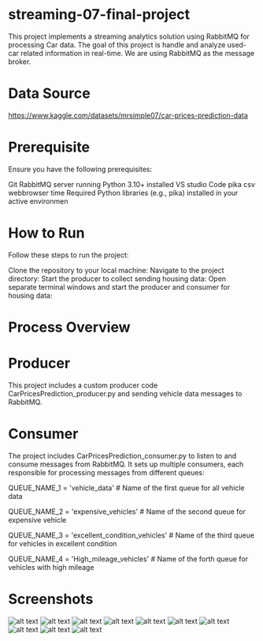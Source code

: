 # streaming-07-final-project
This project implements a streaming analytics solution using RabbitMQ for processing Car data. The goal of this project is handle and analyze used- car related information in real-time. We are using RabbitMQ as the message broker.

# Data Source

https://www.kaggle.com/datasets/mrsimple07/car-prices-prediction-data

# Prerequisite
 Ensure you have the following prerequisites:

Git
RabbitMQ server running
Python 3.10+ installed
VS studio Code
pika
csv
webbrowser
time
Required Python libraries (e.g., pika) installed in your active environmen

# How to Run
Follow these steps to run the project:

Clone the repository to your local machine:
Navigate to the project directory:
Start the producer to collect sending housing data:
Open separate terminal windows and start the producer and consumer for housing data:

# Process Overview

# Producer

This project includes a custom producer code  CarPricesPrediction_producer.py and  sending vehicle  data messages to RabbitMQ. 

# Consumer

The project includes CarPricesPrediction_consumer.py  to listen to and consume messages from RabbitMQ. It sets up multiple consumers, each responsible for processing messages from different queues:

QUEUE_NAME_1 = 'vehicle_data'  # Name of the first queue for all vehicle data

QUEUE_NAME_2 = 'expensive_vehicles'  # Name of the second queue for expensive vehicle

QUEUE_NAME_3 = 'excellent_condition_vehicles'  # Name of the third queue for vehicles in excellent condition

QUEUE_NAME_4 = 'High_mileage_vehicles'  # Name of the forth queue for vehicles with high mileage

# Screenshots

![alt text](image-1.png)
![alt text](image-3.png)
![alt text](image-4.png)
![alt text](image-5.png)
![alt text](image-6.png)
![alt text](image-9.png)
![alt text](image-10.png)
![alt text](image-11.png)
![alt text](image-12.png)
![alt text](image-13.png)
